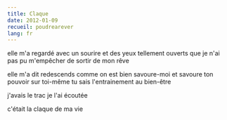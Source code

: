 ```yaml
---
title: Claque
date: 2012-01-09
recueil: poudrearever
lang: fr
---
```


elle m'a regardé avec un sourire et des yeux tellement ouverts
que je n'ai pas pu m'empêcher de sortir de mon rêve

elle m'a dit redescends
comme on est bien
savoure-moi et savoure ton pouvoir sur toi-même
tu sais l'entrainement au bien-être

j'avais le trac
je l'ai écoutée

c'était la claque de ma vie
